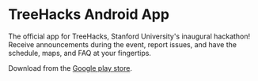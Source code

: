 # TreeHacks Android App
The official app for TreeHacks, Stanford University's inaugural hackathon! Receive announcements during the event, report issues, and have the schedule, maps, and FAQ at your fingertips.

Download from the <a href="https://play.google.com/store/apps/details?id=com.treehacks.treehacks&hl=en">Google play store</a>.

